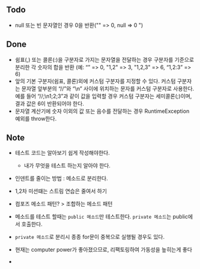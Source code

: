 ## Todo
- null 또는 빈 문자열인 경우 0을 반환("" => 0, null => 0 ")


## Done
- 쉼표(,) 또는 콜론(:)을 구분자로 가지는 문자열을 전달하는 경우 구분자를 기준으로 분리한 각 숫자의 합을 반환 (예: “” => 0, "1,2" => 3, "1,2,3" => 6, “1,2:3” => 6)
- 앞의 기본 구분자(쉼표, 콜론)외에 커스텀 구분자를 지정할 수 있다. 커스텀 구분자는 문자열 앞부분의 “//”와 “\n” 사이에 위치하는 문자를 커스텀 구분자로 사용한다. 예를 들어 “//;\n1;2;3”과 같이 값을 입력할 경우 커스텀 구분자는 세미콜론(;)이며, 결과 값은 6이 반환되어야 한다.
- 문자열 계산기에 숫자 이외의 값 또는 음수를 전달하는 경우 RuntimeException 예외를 throw한다.

## Note
- 테스트 코드는 알아보기 쉽게 작성해야한다.
  - 내가 무엇을 테스트 하는지 알아야 한다. 

- 인덴트를 줄이는 방법 : 메소드로 분리한다.

- 1,2차 미션떄는 스트림 연습은 줄여서 하기

- 컴포즈 메소드 패턴? > 조합하는 메소드 패턴

- 메소드를 테스트 할때는 `public 메소드`만 테스트한다. `private 메소드`는 public에서 호출한다.
- `private 메소드`로 분리시 종종 for문이 중복으로 실행될 경우도 있다.
- 현재는 computer power가 좋아졌으므로, 리팩토링하여 가동성을 높히는게 좋다
- 